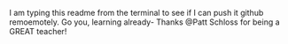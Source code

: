I am typing this readme from the terminal to see if I can push it github remoemotely. Go you, learning already- Thanks @Patt Schloss for being a GREAT teacher!

